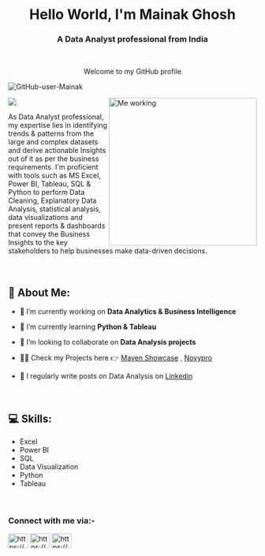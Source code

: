 
<h1 align="center">Hello World, I'm Mainak Ghosh</h1>
<h3 align="center">A Data Analyst professional from India</h3><br>

<p align="center"> Welcome to my GitHub profile</p>
<p align="left"> <img src="https://komarev.com/ghpvc/?username=mkcoolgit25&label=Profile%20views&color=0e75b6&style=flat" alt="GitHub-user-Mainak" /></p>
<img align="right" alt="Me working" width="300" src="https://user-images.githubusercontent.com/115187902/230700872-d5f44b85-56c7-4e27-80a4-6e2db901e60c.gif">

<img src="https://media.licdn.com/dms/image/D4D16AQFk6oj7ZOG27Q/profile-displaybackgroundimage-shrink_350_1400/0/1721456881275?e=1727308800&v=beta&t=plW2LtfqN3IHoMPZMRqgX3DuQHVb0R3wTw1tUCDLfn0">

As Data Analyst professional, my expertise lies in identifying trends & patterns from the large and complex datasets and derive actionable Insights out of it as per the business requirements. I'm proficient with tools such as MS Excel, Power BI, Tableau, SQL & Python to perform Data Cleaning, Explanatory Data Analysis, statistical analysis, data visualizations and present reports & dashboards that convey the Business Insights to the key stakeholders to help businesses make data-driven decisions.<br><br><br>


## 💫 About Me:
- 🔭 I’m currently working on **Data Analytics & Business Intelligence**

- 🌱 I’m currently learning **Python & Tableau**

- 👯 I’m looking to collaborate on **Data Analysis projects**

- 👨‍💻 Check my Projects here 👉 [Maven Showcase](https://mavenanalytics.io/profile/Mainak-Ghosh/195370316) , [Novypro](https://www.novypro.com/profile_about/mainakghosh) 

- 📝 I regularly write posts on Data Analysis on [Linkedin](https://www.linkedin.com/in/mainakghosh25/)
<br><br><br>


## 💻 Skills: 
* Excel
* Power BI
* SQL
* Data Visualization
* Python
* Tableau
<br><br><br>



### Connect with me via:-
<p align="left">
<a href="https://linkedin.com/in/https://www.linkedin.com/in/mainakghosh25/" target="blank"><img align="center" src="https://raw.githubusercontent.com/rahuldkjain/github-profile-readme-generator/master/src/images/icons/Social/linked-in-alt.svg" alt="https://www.linkedin.com/in/mainakghosh25/" height="30" width="40" /></a>
<a href="https://www.naukri.com/mnjuser/profile?id=&altresid" target="blank"><img align="center" src="https://static.naukimg.com/s/0/0/i/naukri-identity/naukri_gnb_logo.svg" alt="https://www.naukri.com/mnjuser/profile?id=&altresid" height="30" width="40" /></a>
<a href="https://www.hackerrank.com/https://www.hackerrank.com/profile/mainak_g25" target="blank"><img align="center" src="https://raw.githubusercontent.com/rahuldkjain/github-profile-readme-generator/master/src/images/icons/Social/hackerrank.svg" alt="https://www.hackerrank.com/profile/mainak_g25" height="30" width="40" /></a>
</p>

